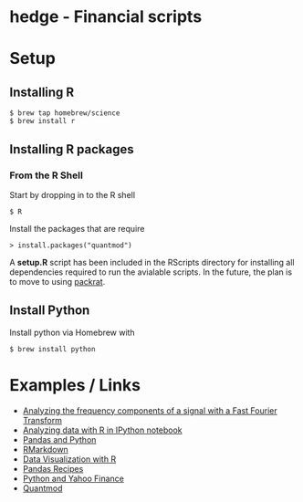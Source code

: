 hedge - Financial scripts
===============

# Setup

## Installing R

    $ brew tap homebrew/science
    $ brew install r

## Installing R packages

### From the R Shell

Start by dropping in to the R shell

    $ R

Install the packages that are require

    > install.packages("quantmod")

A **setup.R** script has been included in the RScripts directory for installing all dependencies required to run the avialable scripts.
In the future, the plan is to move to using [packrat](http://rstudio.github.io/packrat/).

## Install Python

Install python via Homebrew with

    $ brew install python

# Examples / Links

 * [Analyzing the frequency components of a signal with a Fast Fourier Transform](http://nbviewer.ipython.org/github/dboyliao/cookbook-code/blob/master/notebooks/chapter10_signal/01_fourier.ipynb)
 * [Analyzing data with R in IPython notebook](http://nbviewer.ipython.org/github/dboyliao/cookbook-code/blob/master/notebooks/chapter07_stats/08_r.ipynb)
 * [Pandas and Python](http://manishamde.github.io/blog/2013/03/07/pandas-and-python-top-10/#plot)
 * [RMarkdown](http://rmarkdown.rstudio.com)
 * [Data Visualization with R](http://www.computerworld.com/article/2893271/5-data-visualizations-in-5-minutes-each-in-5-lines-or-less-of-r.html)
 * [Pandas Recipes](http://pandas.pydata.org/pandas-docs/stable/cookbook.html#cookbook-hdf)
 * [Python and Yahoo Finance](https://simplypython.wordpress.com/2014/10/22/getting-historical-stock-quotes-and-dividend-info-using-python/)
 * [Quantmod](http://www.quantmod.com/documentation/00Index.html)
